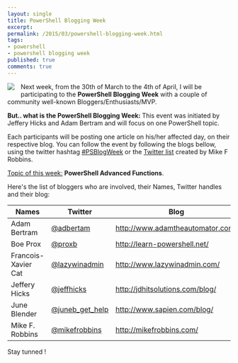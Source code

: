 ```yaml
---
layout: single
title: PowerShell Blogging Week
excerpt: 
permalink: /2015/03/powershell-blogging-week.html
tags: 
- powershell
- powershell blogging week
published: true
comments: true
---
```


<a href="{{ site.url }}/images/2015/20150327_PowerShell_Blogging_Week/powershell_logo__656374481__-144x109.png" imageanchor="1" style="clear: left; float: left; margin-bottom: 1em; margin-right: 1em;"><img border="0" src="{{ site.url }}/images/2015/20150327_PowerShell_Blogging_Week/powershell_logo__656374481__-144x109.png" /></a> Next week, from the 30th of March to the 4th of April, I will be participating to the <b>PowerShell Blogging Week</b> with a couple of community well-known Bloggers/Enthusiasts/MVP.

<b>But.. what is the PowerShell Blogging Week: </b>This event was initiated by Jeffery Hicks and Adam Bertram and will focus on one PowerShell topic.

Each participants will be posting one article on his/her affected day, on their respective blog.  You can follow the event by following the blogs bellow, using the twitter hashtag <a href="https://twitter.com/search?q=%23PSBlogWeek&amp;src=typd" target="_blank">#PSBlogWeek</a> or the <a href="https://twitter.com/mikefrobbins/lists/psblogweek" target="_blank">Twitter list</a> created by Mike F Robbins.

<u>Topic of this week:</u> <b>PowerShell Advanced Functions</b>.

Here's the list of bloggers who are involved, their Names, Twitter handles and their blog:

| Names        | Twitter           | Blog  |
| ------------- |-------------| -----|
| Adam Bertram | [@adbertam](http://twitter.com/adbertam) | http://www.adamtheautomator.com/ |
| Boe Prox | [@proxb](http://twitter.com/proxb) | http://learn-powershell.net/ |
| Francois-Xavier Cat | [@lazywinadmin](http://twitter.com/lazywinadmin) | http://www.lazywinadmin.com/ |
| Jeffery Hicks | [@jeffhicks](http://twitter.com/jeffhicks) | http://jdhitsolutions.com/blog/ |
| June Blender | [@juneb_get_help](http://twitter.com/juneb_get_help) | http://www.sapien.com/blog/ |
| Mike F. Robbins | [@mikefrobbins](http://twitter.com/mikefrobbins) | http://mikefrobbins.com/ |

Stay tunned !
